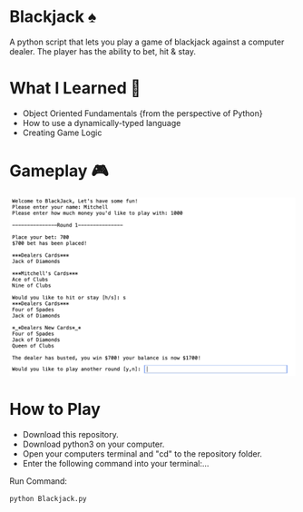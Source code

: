 # Blackjack :spades:

A python script that lets you play a game of blackjack against a computer dealer. The player has the ability to bet, hit & stay.

# What I Learned :notebook:

* Object Oriented Fundamentals {from the perspective of Python}
* How to use a dynamically-typed language
* Creating Game Logic

# Gameplay :video_game:

![hi](https://github.com/MED-1996/Blackjack/blob/main/Blackjack_Gameplay.png)

# How to Play

* Download this repository.
* Download python3 on your computer.
* Open your computers terminal and "cd" to the repository folder.
* Enter the following command into your terminal:...

Run Command:

	python Blackjack.py
